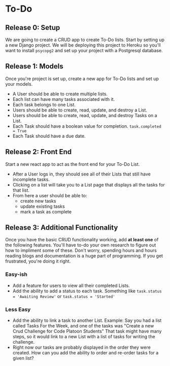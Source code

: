 # To-Do 

## Release 0: Setup
We are going to create a CRUD app to create To-Do lists. Start by setting up a new Django project. We will be deploying this project to Heroku so you'll want to install `psycopg2` and set up your project with a Postgresql database. 

## Release 1: Models 
Once you're project is set up, create a new app for To-Do lists and set up your models. 
- A User should be able to create multiple lists. 
- Each list can have many tasks associated with it. 
- Each task belongs to one List. 
- Users should be able to create, read, update, and destroy a List. 
- Users should be able to create, read, update, and destroy Tasks on a List. 
- Each Task should have a boolean value for completion. `task.completed = True` 
- Each Task should have a due date. 

## Release 2: Front End 
Start a new react app to act as the front end for your To-Do List. 
- After a User logs in, they should see all of their Lists that still have incomplete tasks. 
- Clicking on a list will take you to a List page that displays all the tasks for that list. 
- From here a user should be able to: 
    - create new tasks 
    - update existing tasks
    - mark a task as complete

## Release 3: Additional Functionality 
Once you have the basic CRUD functionality working, add **at least one** of the following features. You'll have to-do your own research to figure out how to impliment some of these. Don't worry, spending hours and hours reading blogs and documentation is a huge part of programming. If you get frustrated, you're doing it right. 

### Easy-ish
- Add a feature for users to view all their completed Lists. 
- Add the ability to add a status to each task. Something like `task.status = 'Awaiting Review'` or `task.status = 'Started'`

### Less Easy
- Add the ability to link a task to another List. Example: Say you had a list called Tasks For the Week, and one of the tasks was "Create a new Crud Challenge for Code Platoon Students" That task might have many steps, so it would link to a new List with a list of tasks for writing the challenge. 
- Right now our tasks are probably displayed in the order they were created. How can you add the ability to order and re-order tasks for a given list?  